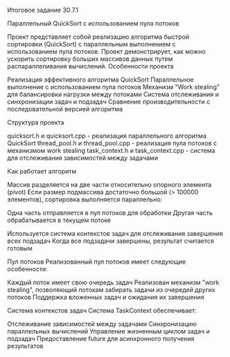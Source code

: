 Итоговое задание 30.7.1

Параллельный QuickSort с использованием пула потоков

Проект представляет собой реализацию алгоритма быстрой сортировки (QuickSort) с параллельным выполнением с использованием пула потоков. Проект демонстрирует, как можно ускорить сортировку больших массивов данных путем распараллеливания вычислений.
Особенности проекта

Реализация эффективного алгоритма QuickSort
Параллельное выполнение с использованием пула потоков
Механизм "Work stealing" для балансировки нагрузки между потоками
Система отслеживания и синхронизации задач и подзадач
Сравнение производительности с последовательной версией алгоритма

Структура проекта

quicksort.h и quicksort.cpp - реализация параллельного алгоритма QuickSort
thread_pool.h и thread_pool.cpp - реализация пула потоков с механизмом work stealing
task_context.h и task_context.cpp - система для отслеживания зависимостей между задачами

Как работает алгоритм

Массив разделяется на две части относительно опорного элемента (pivot)
Если размер подмассива достаточно большой (> 100000 элементов), сортировка выполняется параллельно:

Одна часть отправляется в пул потоков для обработки
Другая часть обрабатывается в текущем потоке


Используется система контекстов задач для отслеживания завершения всех подзадач
Когда все подзадачи завершены, результат считается готовым

Пул потоков
Реализованный пул потоков имеет следующие особенности:

Каждый поток имеет свою очередь задач
Реализован механизм "work stealing", позволяющий потокам забирать задачи из очередей других потоков
Поддержка вложенных задач и ожидания их завершения

Система контекстов задач
Система TaskContext обеспечивает:

Отслеживание зависимостей между задачами
Синхронизацию параллельных вычислений
Управление жизненным циклом задач и подзадач
Предоставление future для асинхронного получения результатов
